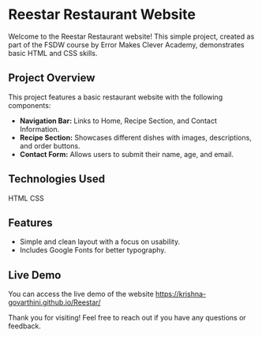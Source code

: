 # Reestar Restaurant Website

Welcome to the Reestar Restaurant website! This simple project, created as part of the FSDW course by Error Makes Clever Academy, demonstrates basic HTML and CSS skills.

## Project Overview

This project features a basic restaurant website with the following components:
- **Navigation Bar:** Links to Home, Recipe Section, and Contact Information.
- **Recipe Section:** Showcases different dishes with images, descriptions, and order buttons.
- **Contact Form:** Allows users to submit their name, age, and email.

## Technologies Used
HTML
CSS

## Features
- Simple and clean layout with a focus on usability.
- Includes Google Fonts for better typography.

## Live Demo
You can access the live demo of the website https://krishna-govarthini.github.io/Reestar/

Thank you for visiting! Feel free to reach out if you have any questions or feedback.
